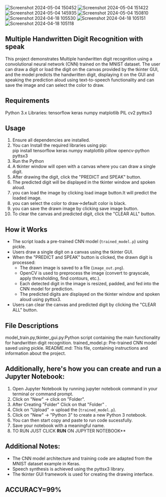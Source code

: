 ![Screenshot 2024-05-04 150452](https://github.com/Dan12-a/spoken_multi_handwritten_digit_recogniztion/assets/119096073/9307d3a5-dbfc-45b1-8267-070ad19fdf88)
![Screenshot 2024-05-04 151422](https://github.com/Dan12-a/spoken_multi_handwritten_digit_recogniztion/assets/119096073/99fc30e7-f7db-4c49-bfae-2dc337d9be9a)
![Screenshot 2024-05-04 145935](https://github.com/Dan12-a/spoken_multi_handwritten_digit_recogniztion/assets/119096073/3397cc48-cb09-4284-b426-3bca83aa47c2)
![Screenshot 2024-05-04 150810](https://github.com/Dan12-a/spoken_multi_handwritten_digit_recogniztion/assets/119096073/52a6039e-668e-45c1-af80-44f958765bc3)
![Screenshot 2024-04-18 105530](https://github.com/Dan12-a/spoken_multi_handwritten_digit_recogniztion/assets/119096073/941fb2a8-92fd-47b8-bb6f-ea6ec598cdaa)
![Screenshot 2024-04-18 105151](https://github.com/Dan12-a/spoken_multi_handwritten_digit_recogniztion/assets/119096073/03847bfd-17ae-419b-a8c8-46ae0420076d)
![Screenshot 2024-04-18 105118](https://github.com/Dan12-a/spoken_multi_handwritten_digit_recogniztion/assets/119096073/010e3d8d-16e1-41d8-9ea8-846697e2386c)

## Multiple Handwritten Digit Recognition with speak
This project demonstrates Multiple handwritten digit recognition using a convolutional neural network (CNN) trained on the MNIST dataset. The user can draw a digit or load the digit on the canvas provided by the tkinter GUI, and the model predicts the handwritten digit, displaying it on the GUI and speaking the prediction aloud using text-to-speech functionality and can save the image and can select the color to draw.

## Requirements
Python 3.x
Libraries:
tensorflow
keras
numpy
matplotlib
PIL
cv2
pyttsx3

## Usage
1. Ensure all dependencies are installed.
2.  You can Install the required libraries using pip:  
   pip install tensorflow keras numpy matplotlib pillow opencv-python pyttsx3
3. Run the Python 
4. A tkinter window will open with a canvas where you can draw a single digit.
5. After drawing the digit, click the "PREDICT and SPEAK" button.
6. The predicted digit will be displayed in the tkinter window and spoken aloud.
7. you can load the image by clicking load image button.It will predict the loaded image.
8. you can select the color to draw->default color is black.
9. you can save the drawn image by clicking save image button.
10. To clear the canvas and predicted digit, click the "CLEAR ALL" button.

## How it Works
- The script loads a pre-trained CNN model (`trained_model.p`) using pickle.
- Users draw a single digit on a canvas using the tkinter GUI.
- When the "PREDICT and SPEAK" button is clicked, the drawn digit is processed:
  - The drawn image is saved to a file (`image_out.png`).
  - OpenCV is used to preprocess the image (convert to grayscale, apply thresholding, find contours, etc.).
  - Each detected digit in the image is resized, padded, and fed into the CNN model for prediction.
  - The predicted digits are displayed on the tkinter window and spoken aloud using pyttsx3.
- Users can clear the canvas and predicted digit by clicking the "CLEAR ALL" button.

## File Descriptions
model_train.py,tkinter_gui.py:Python script containing the main functionality for handwritten digit recognition.
trained_model.p: Pre-trained CNN model saved using pickle.
README.md: This file, containing instructions and information about the project.

## Additionally, here's how you can **create** and **run** a Jupyter Notebook:
1. Open Jupyter Notebook by running jupyter notebook command in your terminal or command prompt.
2. Click on "New" -> click on "Folder".
3. After Creating "Folder" Click on that "Folder" . 
4. Click on "Upload" -> upload the (`trained_model.p`).
5. Click on "New" -> "Python 3" to create a new Python 3 notebook.
6. You can then start copy and paste to run code sucessfully.
7. Save your notebook with a meaningful name.
8. TO RUN JUST CLICK **RUN** ON JUPYTER NOTEBOOK**

## Additional Notes:
- The CNN model architecture and training code are adapted from the MNIST dataset example in Keras.
- Speech synthesis is achieved using the pyttsx3 library.
- The tkinter GUI framework is used for creating the drawing interface.

## ACCURACY=99%


